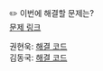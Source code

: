✏️ 이번에 해결할 문제는? <br>
[문제 링크](https://www.acmicpc.net/problem/1707)

권현욱: [해결 코드]() <br>
김동국: [해결 코드]() <br>
